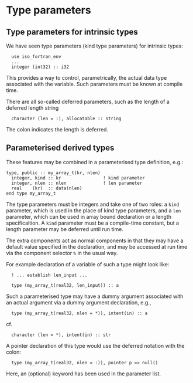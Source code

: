 # Type parameters

## Type parameters for intrinsic types

We have seen type parameters (kind type parameters) for intrinsic types:
```
  use iso_fortran_env
  ...
  integer (int32) :: i32
```
This provides a way to control, parametrically, the actual data type
associated with the variable. Such parameters must be known at compile
time.

There are all so-called deferred parameters, such as the length of a
deferred length string
```
  character (len = :), allocatable :: string
```
The colon indicates the length is deferred.


## Parameterised derived types

These features may be combined in a parameterised type definition, e.g.:
```
type, public :: my_array_t(kr, nlen)
  integer, kind :: kr                ! kind parameter
  integer, nlen :: nlen              ! len parameter
  real    (kr)  :: data(nlen)
end type my_array_t
```
The type parameters must be integers and take one of two roles: a `kind`
parameter, which is used in the place of kind type parameters, and a
`len` parameter, which can be used in array bound declaration or a length
specificaition. A `kind` parameter must be a compile-time constant, but a
length parameter may be deferred until run time.

The extra components act as normal components in that they may have a
default value specified in the declaration, and may be accessed at run
time via the component selector `%` in the usual way.

For example declaration of a variable of such a type might look like:
```
  ! ... establish len_input ...

  type (my_array_t(real32, len_input)) :: a
```

Such a parameterised type may have a dummy argument associated with an
actual argument via a dummy argument declaration, e.g.,
```
  type (my_array_t(real32, nlen = *)), intent(in) :: a
```
cf.
```
  character (len = *), intent(in) :: str
```
A pointer declaration of this type would use the deferred notation
with the colon:
```
  type (my_array_t(real32, nlen = :)), pointer p => null()
```
Here, an (optional) keyword has been used in the parameter list.
